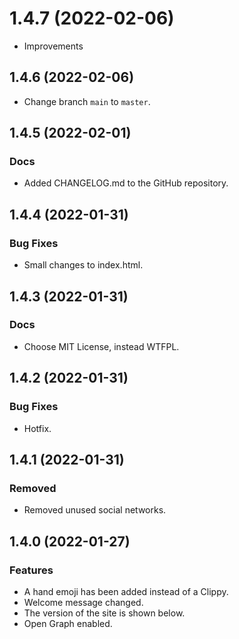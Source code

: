 # 1.4.7 (2022-02-06)


* Improvements



## 1.4.6 (2022-02-06)


* Change branch `main` to `master`.



## 1.4.5 (2022-02-01)


### Docs

* Added CHANGELOG.md to the GitHub repository.



## 1.4.4 (2022-01-31)


### Bug Fixes

* Small changes to index.html.



## 1.4.3 (2022-01-31)


### Docs

* Choose MIT License, instead WTFPL.



## 1.4.2 (2022-01-31)


### Bug Fixes

* Hotfix.



## 1.4.1 (2022-01-31)


### Removed

* Removed unused social networks.



## 1.4.0 (2022-01-27)


### Features

* A hand emoji has been added instead of a Clippy.
* Welcome message changed.
* The version of the site is shown below.
* Open Graph enabled.
